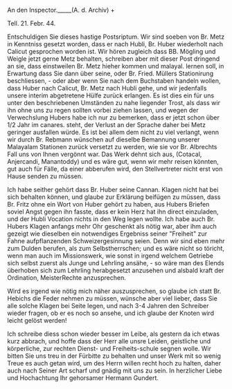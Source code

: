 An den Inspector._____(A. d. Archiv) +

 Tell. 21. Febr. 44.

Entschuldigen Sie dieses hastige Postsriptum. Wir sind soeben von Br. Metz in Kenntniss gesetzt worden, dass er nach Hubli, Br. Huber wiederholt nach Calicut gesprochen worden ist. Wir hören zugleich dass BB. Mögling und Weigle jetzt gerne Metz behalten, schreiben aber mit dieser Post dringend an sie, dass einstweilen Br. Metz hieher kommen und malayal. lernen soll, in Erwartung dass Sie dann über seine, oder Br. Fried. Müllers Stationirung beschliessen, - oder aber wenn Sie nach dem Buchstaben handeln wollen, dass Huber nach Calicut, Br. Metz nach Hubli gehe, und wir jedenfalls unsere interim abgetretene Hülfe zurück erlangen. Es ist dies ein für uns unter den beschriebenen Umständen zu nahe liegender Trost, als dass wir ihn ohne uns zu regen sollten vorbei ziehen lassen, und wegen der Verwechslung Hubers habe ich nur zu bemerken, dass er jetzt schon über 1/2 Jahr im canares. steht, der Verlust an der Sprache daher bei Metz geringer ausfallen würde. Es ist bei allem dem nicht zu viel verlangt, wenn wir durch Br. Rebmann wünschen auf dieselbe Bemannung unserer Malayalam Stationen zurück versetzt zu werden, wie sie vor Br. Albrechts Fall uns von Ihnen vergönnt war. Das Werk dehnt sich aus, (Cotacal, Anjercandi, Manantoddy) und es wäre gut, wenn wir mehr reisen könnten, gut auch für Fälle, da einer abberufen wird, den Stellvertreter nicht erst von Hause senden zu müssen.

Ich habe seither gehört dass Br. Huber seine Cannan. Klagen nicht hat bei sich behalten können, und glaube zur Erklärung beifügen zu müssen, dass Br. Fritz ohne ein Wort von Huber gehört zu haben, aus Hubers Briefen soviel Angst gegen ihn fasste, dass er kein Herz hat ihn direct einzuladen, und der Hubli Vocation nichts in den Weg legen wollte. Ich habe auch Br. Hubers Klagen anfangs mehr Ohr geschenkt als nötig war, aber ihm auch gezeigt wie dieselben ein notwendiges Ergebniss seiner "Freiheit" zur Fahne aufpflanzenden Schweizergesinnung seien. Denn wir sind eben mehr zum Dulden berufen, als zum Selbstherrschen; und es wäre nicht so töricht, wenn man auch im Missionswerk, wie sonst in irgend welchem Getriebe sich selbst zuerst als Junge und Lehrling ansähe, - so wäre man des Elends überhoben sich zum Lehrling herabgesetzt anzusehen und alsbald kraft der Ordination, MeisterRechte anzusprechen.

Wird es irgend wie nötig mich näher auszusprechen, so glaube ich statt Br. Hebichs die Feder nehmen zu müssen, wünsche aber viel lieber, dass Sie alle solche Klagen bei Seite legen, und nach 3-4 Jahren den Schreiber wieder fragen, ob er es noch so ansehe, und ich glaube der Knoten wird leicht gelöst werden!

Ich schreibe diess schon wieder besser im Leibe, als gestern da ich etwas kurz abbrach, und hoffe dass der Herr alle unsre Leiden, geistliche und körperliche, zur rechten Dienst- und Freiheits-schule segnen wolle. 
Wir bitten Sie uns treu in der Fürbitte zu behalten und unser Werk mit so wenig Treue es auch getan wird, um des Herrn willen recht hoch zu halten, daher auch nach Seiner Art scharf und gnädig mit uns zu sein.  In herzlicher Liebe und Hochachtung
 Ihr gehorsamer
 Hermann Gundert.

